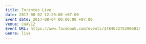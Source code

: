 ```yaml
---
title: Torantes Live
date: 2017-08-02 12:20:00 +07:00
Event date: 2017-08-04 00:00:00 +07:00
Venue: CHAVEZ
Event URL: https://www.facebook.com/events/348463275590601/
Genre: live
---
```


